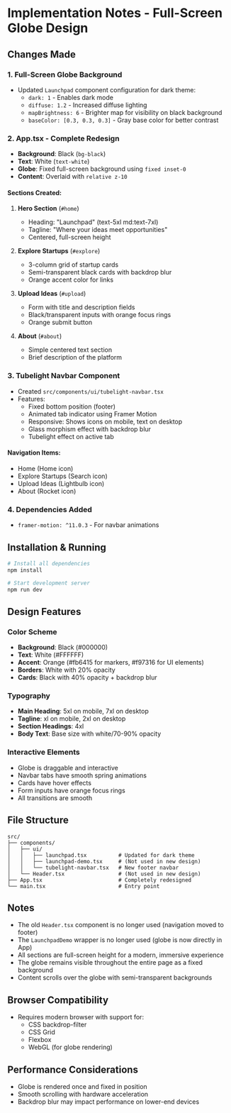 # Implementation Notes - Full-Screen Globe Design

## Changes Made

### 1. **Full-Screen Globe Background**
- Updated `Launchpad` component configuration for dark theme:
  - `dark: 1` - Enables dark mode
  - `diffuse: 1.2` - Increased diffuse lighting
  - `mapBrightness: 6` - Brighter map for visibility on black background
  - `baseColor: [0.3, 0.3, 0.3]` - Gray base color for better contrast

### 2. **App.tsx - Complete Redesign**
- **Background**: Black (`bg-black`)
- **Text**: White (`text-white`)
- **Globe**: Fixed full-screen background using `fixed inset-0`
- **Content**: Overlaid with `relative z-10`

#### Sections Created:
1. **Hero Section** (`#home`)
   - Heading: "Launchpad" (text-5xl md:text-7xl)
   - Tagline: "Where your ideas meet opportunities"
   - Centered, full-screen height

2. **Explore Startups** (`#explore`)
   - 3-column grid of startup cards
   - Semi-transparent black cards with backdrop blur
   - Orange accent color for links

3. **Upload Ideas** (`#upload`)
   - Form with title and description fields
   - Black/transparent inputs with orange focus rings
   - Orange submit button

4. **About** (`#about`)
   - Simple centered text section
   - Brief description of the platform

### 3. **Tubelight Navbar Component**
- Created `src/components/ui/tubelight-navbar.tsx`
- Features:
  - Fixed bottom position (footer)
  - Animated tab indicator using Framer Motion
  - Responsive: Shows icons on mobile, text on desktop
  - Glass morphism effect with backdrop blur
  - Tubelight effect on active tab

#### Navigation Items:
- Home (Home icon)
- Explore Startups (Search icon)
- Upload Ideas (Lightbulb icon)
- About (Rocket icon)

### 4. **Dependencies Added**
- `framer-motion: ^11.0.3` - For navbar animations

## Installation & Running

```bash
# Install all dependencies
npm install

# Start development server
npm run dev
```

## Design Features

### Color Scheme
- **Background**: Black (#000000)
- **Text**: White (#FFFFFF)
- **Accent**: Orange (#fb6415 for markers, #f97316 for UI elements)
- **Borders**: White with 20% opacity
- **Cards**: Black with 40% opacity + backdrop blur

### Typography
- **Main Heading**: 5xl on mobile, 7xl on desktop
- **Tagline**: xl on mobile, 2xl on desktop
- **Section Headings**: 4xl
- **Body Text**: Base size with white/70-90% opacity

### Interactive Elements
- Globe is draggable and interactive
- Navbar tabs have smooth spring animations
- Cards have hover effects
- Form inputs have orange focus rings
- All transitions are smooth

## File Structure

```
src/
├── components/
│   ├── ui/
│   │   ├── launchpad.tsx          # Updated for dark theme
│   │   ├── launchpad-demo.tsx     # (Not used in new design)
│   │   └── tubelight-navbar.tsx   # New footer navbar
│   └── Header.tsx                 # (Not used in new design)
├── App.tsx                        # Completely redesigned
└── main.tsx                       # Entry point
```

## Notes

- The old `Header.tsx` component is no longer used (navigation moved to footer)
- The `LaunchpadDemo` wrapper is no longer used (globe is now directly in App)
- All sections are full-screen height for a modern, immersive experience
- The globe remains visible throughout the entire page as a fixed background
- Content scrolls over the globe with semi-transparent backgrounds

## Browser Compatibility

- Requires modern browser with support for:
  - CSS backdrop-filter
  - CSS Grid
  - Flexbox
  - WebGL (for globe rendering)

## Performance Considerations

- Globe is rendered once and fixed in position
- Smooth scrolling with hardware acceleration
- Backdrop blur may impact performance on lower-end devices
